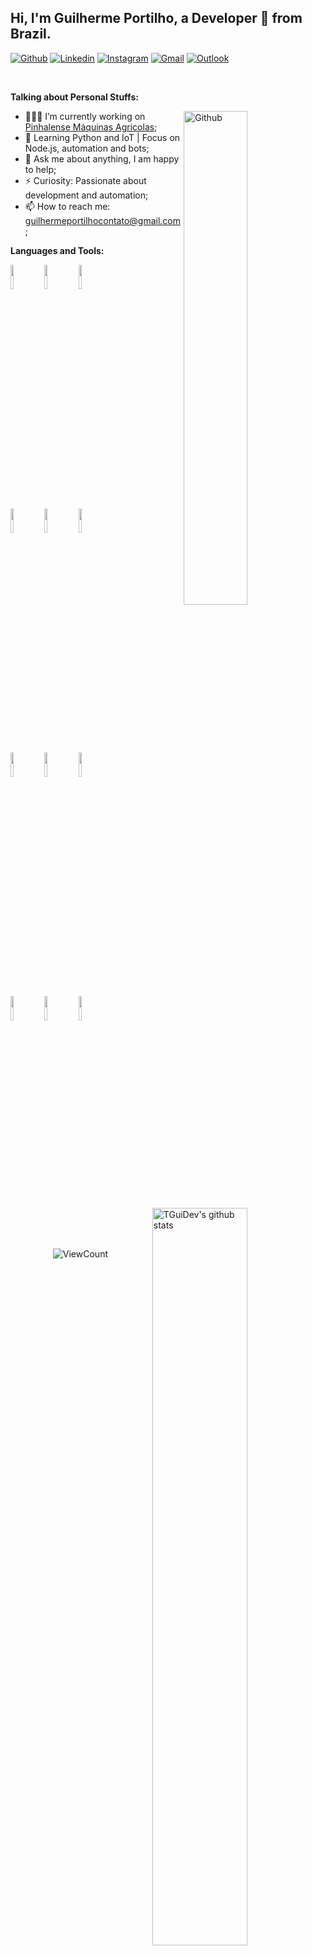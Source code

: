 <!-- Your title -->
## Hi, I'm Guilherme Portilho, a Developer 🚀 from Brazil.

[![Github](https://img.shields.io/badge/-Github-000?style=flat&logo=Github&logoColor=white)](https://github.com/TGuiDev)
[![Linkedin](https://img.shields.io/badge/-LinkedIn-blue?style=flat&logo=Linkedin&logoColor=white)](https://www.linkedin.com/in/guid3v/)
[![Instagram](https://img.shields.io/badge/-Instagram-c13584?style=flat&labelColor=c13584&logo=instagram&logoColor=white)](https://www.instagram.com/gui.dev/)
[![Gmail](https://img.shields.io/badge/-Gmail-c14438?style=flat&logo=Gmail&logoColor=white)](mailto:guilhermeportilhocontato@gmail.com)
[![Outlook](https://img.shields.io/badge/-Outlook-0078D4?style=flat&logo=Microsoft-Outlook&logoColor=white)](mailto:guilhermeportilhocontato@gmail.com)

&nbsp;

**Talking about Personal Stuffs:**

<img width="45%" align="right" alt="Github" src="https://octodex.github.com/images/NUX_Octodex.gif" />

- 👨🏽‍💻 I’m currently working on [Pinhalense Máquinas Agricolas](https://pinhalense.com.br/);
- 🌱 Learning Python and IoT | Focus on Node.js, automation and bots;
- 💬 Ask me about anything, I am happy to help;
- ⚡️ Curiosity: Passionate about development and automation;
- 📫 How to reach me: guilhermeportilhocontato@gmail.com;

**Languages and Tools:** 

<p class="display: flex;" >
  <a href="https://github.com/TGuiDev/handle-path-oz">
    <img width="55%" align="right" alt="TGuiDev's github stats" src="https://github-readme-stats.vercel.app/api?username=TGuiDev&show_icons=true&hide_border=true" />
  </a>
  
  <code><img width="10%" src="https://www.vectorlogo.zone/logos/bitbucket/bitbucket-ar21.svg"></code>
  <code><img width="10%" src="https://www.vectorlogo.zone/logos/github/github-ar21.svg"></code>
  <code><img width="10%" src="https://www.vectorlogo.zone/logos/git-scm/git-scm-ar21.svg"></code>
  <br />
  <code><img width="10%" src="https://www.vectorlogo.zone/logos/nodejs/nodejs-ar21.svg"></code>
  <code><img width="10%" src="https://www.vectorlogo.zone/logos/tailwindcss/tailwindcss-ar21.svg"></code>
  <code><img width="10%" src="https://www.vectorlogo.zone/logos/reactjs/reactjs-ar21.svg"></code>
  <br />
  <code><img width="10%" src="https://www.vectorlogo.zone/logos/javascript/javascript-ar21.svg"></code>
  <code><img width="10%" src="https://www.vectorlogo.zone/logos/python/python-ar21.svg"></code>
  <code><img width="10%" src="https://www.vectorlogo.zone/logos/php/php-ar21.svg"></code>
  <br />
  <code><img width="10%" src="https://www.vectorlogo.zone/logos/mongodb/mongodb-ar21.svg"></code>
  <code><img width="10%" src="https://www.vectorlogo.zone/logos/mysql/mysql-ar21.svg"></code>
  <code><img width="10%" src="https://www.vectorlogo.zone/logos/sqlite/sqlite-ar21.svg"></code>
</p>

<!-- Your hits or visitors
site: http://hits.dwyl.com or https://visitor-badge.glitch.me
Both apis are in trouble due to the number of requests, if you know any other to register visitors, great
-->
<p align="center">

  <!-- https://github.com/wesky93/views this is a clone of the hits -->
  <img alt="ViewCount" src="https://views.whatilearened.today/views/github/TGuiDev/TGuiDev.svg" />
</p>
